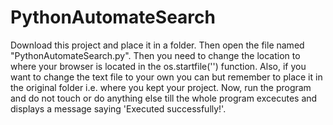 # PythonAutomateSearch
Download this project and place it in a folder.
Then open the file named "PythonAutomateSearch.py".
Then you need to change the location to where your browser is located in the os.startfile('') function.
Also, if you want to change the text file to your own you can but remember to place it in the original folder i.e. where you kept your project.
Now, run the program and do not touch or do anything else till the whole program excecutes and displays a message saying 'Executed successfully!'.
